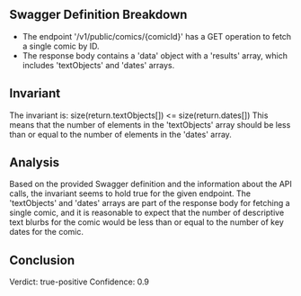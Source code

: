 ## Swagger Definition Breakdown
- The endpoint '/v1/public/comics/{comicId}' has a GET operation to fetch a single comic by ID.
- The response body contains a 'data' object with a 'results' array, which includes 'textObjects' and 'dates' arrays.

## Invariant
The invariant is: size(return.textObjects[]) <= size(return.dates[])
This means that the number of elements in the 'textObjects' array should be less than or equal to the number of elements in the 'dates' array.

## Analysis
Based on the provided Swagger definition and the information about the API calls, the invariant seems to hold true for the given endpoint. The 'textObjects' and 'dates' arrays are part of the response body for fetching a single comic, and it is reasonable to expect that the number of descriptive text blurbs for the comic would be less than or equal to the number of key dates for the comic.

## Conclusion
Verdict: true-positive
Confidence: 0.9
